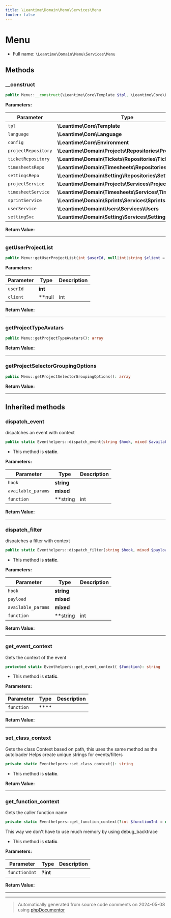 ```yaml
---
title: \Leantime\Domain\Menu\Services\Menu
footer: false
---
```


# Menu





* Full name: `\Leantime\Domain\Menu\Services\Menu`



## Methods

### __construct



```php
public Menu::__construct(\Leantime\Core\Template $tpl, \Leantime\Core\Language $language, \Leantime\Core\Environment $config, \Leantime\Domain\Projects\Repositories\Projects $projectRepository, \Leantime\Domain\Tickets\Repositories\Tickets $ticketRepository, \Leantime\Domain\Timesheets\Repositories\Timesheets $timesheetsRepo, \Leantime\Domain\Setting\Repositories\Setting $settingsRepo, \Leantime\Domain\Projects\Services\Projects $projectService, \Leantime\Domain\Timesheets\Services\Timesheets $timesheetService, \Leantime\Domain\Sprints\Services\Sprints $sprintService, \Leantime\Domain\Users\Services\Users $userService, \Leantime\Domain\Setting\Services\Setting $settingSvc): mixed
```








**Parameters:**

| Parameter | Type | Description |
|-----------|------|-------------|
| `tpl` | **\Leantime\Core\Template** |  |
| `language` | **\Leantime\Core\Language** |  |
| `config` | **\Leantime\Core\Environment** |  |
| `projectRepository` | **\Leantime\Domain\Projects\Repositories\Projects** |  |
| `ticketRepository` | **\Leantime\Domain\Tickets\Repositories\Tickets** |  |
| `timesheetsRepo` | **\Leantime\Domain\Timesheets\Repositories\Timesheets** |  |
| `settingsRepo` | **\Leantime\Domain\Setting\Repositories\Setting** |  |
| `projectService` | **\Leantime\Domain\Projects\Services\Projects** |  |
| `timesheetService` | **\Leantime\Domain\Timesheets\Services\Timesheets** |  |
| `sprintService` | **\Leantime\Domain\Sprints\Services\Sprints** |  |
| `userService` | **\Leantime\Domain\Users\Services\Users** |  |
| `settingSvc` | **\Leantime\Domain\Setting\Services\Setting** |  |


**Return Value:**





---
### getUserProjectList



```php
public Menu::getUserProjectList(int $userId, null|int|string $client = null): array
```








**Parameters:**

| Parameter | Type | Description |
|-----------|------|-------------|
| `userId` | **int** |  |
| `client` | **null|int|string** |  |


**Return Value:**





---
### getProjectTypeAvatars



```php
public Menu::getProjectTypeAvatars(): array
```









**Return Value:**





---
### getProjectSelectorGroupingOptions



```php
public Menu::getProjectSelectorGroupingOptions(): array
```









**Return Value:**





---


## Inherited methods

### dispatch_event

dispatches an event with context

```php
public static Eventhelpers::dispatch_event(string $hook, mixed $available_params = [], string|int|null $function = null): void
```



* This method is **static**.




**Parameters:**

| Parameter | Type | Description |
|-----------|------|-------------|
| `hook` | **string** |  |
| `available_params` | **mixed** |  |
| `function` | **string|int|null** |  |


**Return Value:**





---
### dispatch_filter

dispatches a filter with context

```php
public static Eventhelpers::dispatch_filter(string $hook, mixed $payload, mixed $available_params = [], string|int|null $function = null): mixed
```



* This method is **static**.




**Parameters:**

| Parameter | Type | Description |
|-----------|------|-------------|
| `hook` | **string** |  |
| `payload` | **mixed** |  |
| `available_params` | **mixed** |  |
| `function` | **string|int|null** |  |


**Return Value:**





---
### get_event_context

Gets the context of the event

```php
protected static Eventhelpers::get_event_context( $function): string
```



* This method is **static**.




**Parameters:**

| Parameter | Type | Description |
|-----------|------|-------------|
| `function` | **** |  |


**Return Value:**





---
### set_class_context

Gets the class Context based on path, this uses the same method as the autoloader
Helps create unique strings for events/filters

```php
private static Eventhelpers::set_class_context(): string
```



* This method is **static**.





**Return Value:**





---
### get_function_context

Gets the caller function name

```php
private static Eventhelpers::get_function_context(?int $functionInt = null): string
```

This way we don't have to use much memory by using debug_backtrace

* This method is **static**.




**Parameters:**

| Parameter | Type | Description |
|-----------|------|-------------|
| `functionInt` | **?int** |  |


**Return Value:**





---


---
> Automatically generated from source code comments on 2024-05-08 using [phpDocumentor](http://www.phpdoc.org/)
